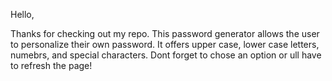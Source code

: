 Hello, 

Thanks for checking out my repo. This password generator allows the user to personalize their own password. It offers upper case, lower case letters, numebrs, and special characters. Dont forget to chose an option or ull have to refresh the page!